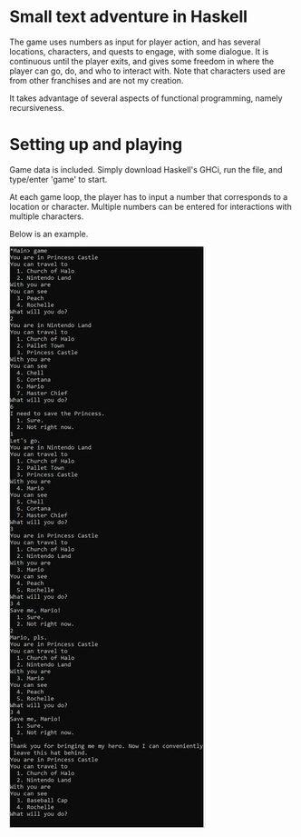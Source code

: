 # Small text adventure in Haskell

The game uses numbers as input for player action, and has several locations, characters, and quests to engage, with some dialogue. It is continuous until the player exits, and gives some freedom in where the player can go, do, and who to interact with. Note that characters used are from other franchises and are not my creation.

It takes advantage of several aspects of functional programming, namely recursiveness.

# Setting up and playing

Game data is included. Simply download Haskell's GHCi, run the file, and type/enter 'game' to start.

At each game loop, the player has to input a number that corresponds to a location or character. Multiple numbers can be entered for interactions with multiple characters.

Below is an example.

![Example](https://github.com/nimryf/text-adventure/blob/master/example.jpg)
